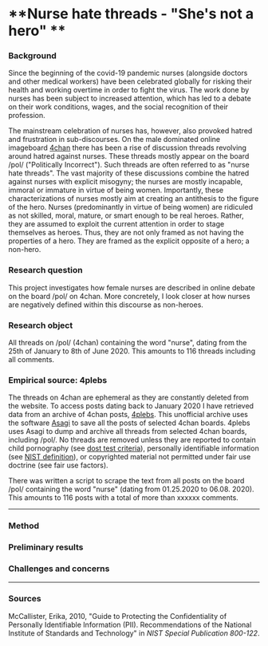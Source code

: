 

# **Nurse hate threads - "She's not a hero" **

### Background

Since the beginning of the covid-19 pandemic nurses (alongside doctors and other medical workers) have been celebrated globally for risking their health and working overtime in order to fight the virus. The work done by nurses has been subject to increased attention, which has led to a debate on their work conditions, wages, and the social recognition of their profession. 

The mainstream celebration of nurses has, however, also provoked hatred and frustration in sub-discourses. On the male dominated online imageboard [4chan](4chan.org) there has been a rise of discussion threads revolving around hatred against nurses. These threads mostly appear on the board /pol/ ("Politically Incorrect"). Such threads are often referred to as "nurse hate threads". The vast majority of these discussions combine the hatred against nurses with explicit misogyny; the nurses are mostly incapable, immoral or immature in virtue of being women. Importantly, these characterizations of nurses mostly aim at creating an antithesis to the figure of the hero. Nurses (predominantly in virtue of being women) are ridiculed as not skilled, moral, mature, or smart enough to be real heroes. Rather, they are assumed to exploit the current attention in order to stage themselves as heroes. Thus, they are not only framed as not having the properties of a hero. They are framed as the explicit opposite of a hero; a non-hero. 

### **Research question**

This project investigates how female nurses are described in online debate on the board /pol/ on 4chan. More concretely, I look closer at how nurses are negatively defined within this discourse as non-heroes. 

### **Research object**

All threads on /pol/ (4chan) containing the word "nurse", dating from the 25th of January to 8th of June 2020. This amounts to 116 threads including all comments. 

### **Empirical source: 4plebs** 

The threads on 4chan are ephemeral as they are constantly deleted from the website. To access posts dating back to January 2020 I have retrieved data from an archive of 4chan posts, [4plebs](archive.4plebs.org). This unofficial archive uses the software [Asagi](http://eksopl.github.io/asagi/) to save all the posts of selected 4chan boards. 4plebs uses Asagi to dump and archive all threads from selected 4chan boards, including /pol/. No threads are removed unless they are reported to contain child pornography (see [dost test criteria](https://en.wikipedia.org/wiki/Dost_test#Criteria)), personally identifiable information (see [NIST definition](https://nvlpubs.nist.gov/nistpubs/Legacy/SP/nistspecialpublication800-122.pdf)), or copyrighted material not permitted under fair use doctrine (see fair use factors). 

There was written a script to scrape the text from all posts on the board /pol/ containing the word "nurse" (dating from 01.25.2020 to 06.08. 2020). This amounts to 116 posts with a total of more than xxxxxx comments. 

---

### **Method**

### **Preliminary results**

### **Challenges and concerns** 

----

### **Sources**

McCallister, Erika, 2010, "Guide to Protecting the Confidentiality of Personally Identifiable Information (PII). Recommendations of the National  Institute of Standards and Technology" in *NIST Special Publication 800-122*.  

